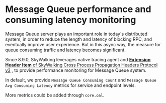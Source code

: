 # Message Queue performance and consuming latency monitoring

Message Queue server plays an important role in today's distributed system, in order to reduce the length and latency of
blocking RPC, and eventually improve user experience. But in this async way, the measure for queue consuming traffic and
latency becomes significant.

Since 8.9.0, SkyWalking leverages native tracing agent and [**Extension Header
Item** of SkyWalking Cross Process Propagation Headers Protocol v3](../../protocols/skywalking-cross-process-propagation-headers-protocol-v3.md#extension-header-item)
, to provide performance monitoring for Message Queue system.

In default, we provide `Message Queue Consuming Count` and `Message Queue Avg Consuming Latency` metrics for service and
endpoint levels.

More metrics could be added through `core.oal`.
